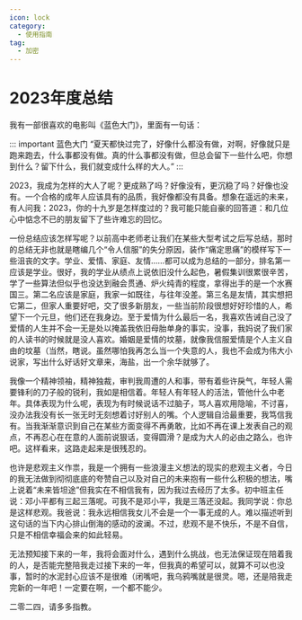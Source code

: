 ```yaml
---
icon: lock
category:
  - 使用指南
tag:
  - 加密
---
```

# **2023年度总结**

我有一部很喜欢的电影叫《蓝色大门》，里面有一句话：

::: important 蓝色大门
“夏天都快过完了，好像什么都没有做，对啊，好像就只是跑来跑去，什么事都没有做。真的什么事都没有做，但总会留下一些什么吧，你想到什么？留下什么，我们就变成什么样的大人。”
:::

2023，我成为怎样的大人了呢？更成熟了吗？好像没有，更沉稳了吗？好像也没有。一个合格的成年人应该具有的品质，我好像都没有具备。想象在遥远的未来，有人问我：2023，你的十九岁是怎样度过的？我可能只能自豪的回答道：和几位心中惦念不已的朋友留下了些许难忘的回忆。

一份总结应该怎样写呢？以前高中老师老让我们在某些大型考试之后写总结，那时的总结无非也就是瞎编几个“令人信服”的失分原因，装作“痛定思痛”的模样写下一些沮丧的文字。学业、爱情、家庭、友情……都可以成为总结的一部分，排名第一应该是学业。很好，我的学业从绩点上说依旧没什么起色，暑假集训很累很辛苦，学了一些算法但似乎也没达到融会贯通、炉火纯青的程度，拿得出手的是一个水赛国三。第二名应该是家庭，我家一如既往，与往年没差。第三名是友情，其实想把它第二，但家人重要好吧，交了很多新朋友，一些当前阶段很想好好珍惜的人，希望下一个元旦，他们还在我身边。至于爱情为什么最后一名，我喜欢告诫自己没了爱情的人生并不会一无是处以掩盖我依旧母胎单身的事实，没事，我妈说了我们家的人读书的时候就是没人喜欢。婚姻是爱情的坟墓，就像我信服爱情是个人主义自由的坟墓（当然，瞎说。虽然哪怕我再怎么当一个失意的人，我也不会成为伟大小说家，写出什么好话好文章来，海盐，出一个余华就够了。

我像一个精神领袖，精神独裁，审判我周遭的人和事，带有着些许戾气，年轻人需要锋利的刀子般的锐利，我如是相信着。年轻人有年轻人的活法，管他什么中老年。具体表现为什么呢，表现为有时候说话不过脑子，骂人喜欢用隐喻，不讨喜，没办法我没有长一张无时无刻想着讨好别人的嘴。个人逻辑自洽最重要，我笃信我有。当我渐渐意识到自己在某些方面变得不再勇敢，比如不再在课上发表自己的观点，不再忍心在在意的人面前说狠话，变得圆滑？是成为大人的必由之路么，也许吧。这样看来，这路走起来是很残忍的。

也许是悲观主义作祟，我是一个拥有一些浪漫主义想法的现实的悲观主义者，今日的我无法做到彻彻底底的夸赞自己以及对自己的未来抱有一些什么积极的想法，嘴上说着“未来皆坦途”但我实在不相信我有，因为我过去经历了太多。初中班主任说：邓小平都有三起三落呢。可我不是邓小平，我是三落还没起。我同学说：你总是这样悲观。我爸说：我永远相信我女儿不会是一个一事无成的人。难以描述听到这句话的当下内心排山倒海的感动的波澜。不过，悲观不是不快乐，不是不自信，只是不相信幸福会来的如此轻易。

无法预知接下来的一年，我将会面对什么，遇到什么挑战，也无法保证现在陪着我的人，是否能完整陪我走过接下来的一年，但我真的希望可以，就算不可以也没事，暂时的水泥封心应该不是很难（闭嘴吧，我乌鸦嘴就是很灵。嗯，还是陪我走完新的一年吧！一定要在啊，一个都不能少。

二零二四，请多多指教。
